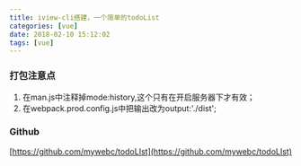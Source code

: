 ```yaml
---
title: iview-cli搭建，一个简单的todoList
categories: [vue]
date: 2018-02-10 15:12:02
tags: [vue]
---
```


### 打包注意点
1. 在man.js中注释掉mode:history,这个只有在开启服务器下才有效；
2. 在webpack.prod.config.js中把输出改为output:'./dist';

### Github
[https://github.com/mywebc/todoLIst](https://github.com/mywebc/todoLIst)
